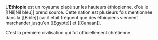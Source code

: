 L'**Ethiopie** est un royaume placé sur les hauteurs éthiopienne, d'où le [[Nil|Nil bleu]] prend source.
Cette nation est plusieurs fois mentionnée dans la [[Bible]] car il était fréquent que des éthiopiens viennent marchander jusqu'en [[Egypte]] et [[Canaan]].

C'est la première civilisation qui fut officiellement chrétienne.